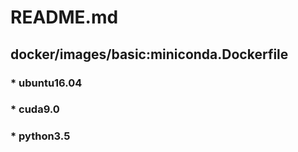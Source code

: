 README.md
=====

## docker/images/basic:miniconda.Dockerfile

### * ubuntu16.04

### * cuda9.0

### * python3.5
